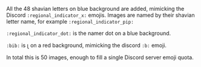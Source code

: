 All the 48 shavian letters on blue background are added, mimicking the Discord `:regional_indicator_x:` emojis. Images are named by their shavian letter name, for example `:regional_indicator_pip:`

`:regional_indicator_dot:` is the namer dot on a blue background.

`:bib:` is 𐑚 on a red background, mimicking the discord `:b:` emoji.

In total this is 50 images, enough to fill a single Discord server emoji quota.
